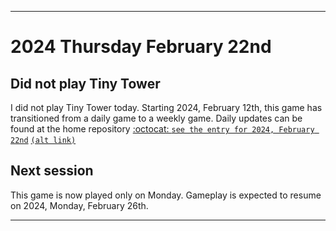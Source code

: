 
***

# 2024 Thursday February 22nd

## Did not play Tiny Tower

I did not play Tiny Tower today. Starting 2024, February 12th, this game has transitioned from a daily game to a weekly game. Daily updates can be found at the home repository [:octocat: `see the entry for 2024, February 22nd`](https://github.com/seanpm2001/SeansLifeArchive_Images_TinyTower/tree/master/tiny%20tower/2024/02_February/22/) [`(alt link)`](/tiny%20tower/2024/02_February/22/)

## Next session

This game is now played only on Monday. Gameplay is expected to resume on 2024, Monday, February 26th.

***
